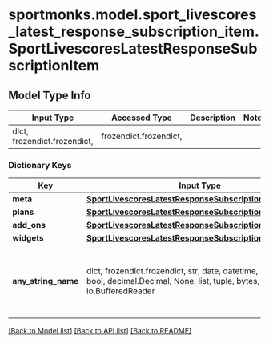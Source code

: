 # sportmonks.model.sport_livescores_latest_response_subscription_item.SportLivescoresLatestResponseSubscriptionItem

## Model Type Info
Input Type | Accessed Type | Description | Notes
------------ | ------------- | ------------- | -------------
dict, frozendict.frozendict,  | frozendict.frozendict,  |  | 

### Dictionary Keys
Key | Input Type | Accessed Type | Description | Notes
------------ | ------------- | ------------- | ------------- | -------------
**meta** | [**SportLivescoresLatestResponseSubscriptionItemMeta**](SportLivescoresLatestResponseSubscriptionItemMeta.md) | [**SportLivescoresLatestResponseSubscriptionItemMeta**](SportLivescoresLatestResponseSubscriptionItemMeta.md) |  | [optional] 
**plans** | [**SportLivescoresLatestResponseSubscriptionItemPlans**](SportLivescoresLatestResponseSubscriptionItemPlans.md) | [**SportLivescoresLatestResponseSubscriptionItemPlans**](SportLivescoresLatestResponseSubscriptionItemPlans.md) |  | [optional] 
**add_ons** | [**SportLivescoresLatestResponseSubscriptionItemAddOns**](SportLivescoresLatestResponseSubscriptionItemAddOns.md) | [**SportLivescoresLatestResponseSubscriptionItemAddOns**](SportLivescoresLatestResponseSubscriptionItemAddOns.md) |  | [optional] 
**widgets** | [**SportLivescoresLatestResponseSubscriptionItemWidgets**](SportLivescoresLatestResponseSubscriptionItemWidgets.md) | [**SportLivescoresLatestResponseSubscriptionItemWidgets**](SportLivescoresLatestResponseSubscriptionItemWidgets.md) |  | [optional] 
**any_string_name** | dict, frozendict.frozendict, str, date, datetime, int, float, bool, decimal.Decimal, None, list, tuple, bytes, io.FileIO, io.BufferedReader | frozendict.frozendict, str, BoolClass, decimal.Decimal, NoneClass, tuple, bytes, FileIO | any string name can be used but the value must be the correct type | [optional]

[[Back to Model list]](../../README.md#documentation-for-models) [[Back to API list]](../../README.md#documentation-for-api-endpoints) [[Back to README]](../../README.md)

